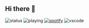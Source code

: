 ## Hi there 👋
![status](https://api.statusbadges.me/badge/status/278191353261981696?simple=true)
![playing](https://api.statusbadges.me/badge/playing/278191353261981696)
[![spotify](https://api.statusbadges.me/badge/spotify/278191353261981696)](https://api.statusbadges.me/openspotify/278191353261981696)
![vscode](https://api.statusbadges.me/badge/vscode/278191353261981696)

<!--
**ch4xm/ch4xm** is a ✨ _special_ ✨ repository because its `README.md` (this file) appears on your GitHub profile.

Here are some ideas to get you started:

- 🔭 I’m currently working on ...
- 🌱 I’m currently learning ...
- 👯 I’m looking to collaborate on ...
- 🤔 I’m looking for help with ...
- 💬 Ask me about ...
- 📫 How to reach me: ...
- 😄 Pronouns: ...
- ⚡ Fun fact: ...
-->
